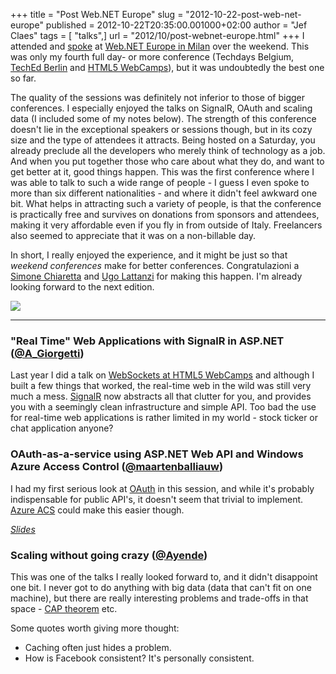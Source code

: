 +++
title = "Post Web.NET Europe"
slug = "2012-10-22-post-web-net-europe"
published = 2012-10-22T20:35:00.001000+02:00
author = "Jef Claes"
tags = [ "talks",]
url = "2012/10/post-webnet-europe.html"
+++
I attended and [spoke](http://www.jefclaes.be/2012/10/slides-and-code-from-my-webnet-europe.html) at [Web.NET Europe in Milan](http://webnetconf.eu/) over the weekend. This was only my fourth full day- or more conference (Techdays Belgium, [TechEd Berlin](http://www.jefclaes.be/2010/11/teched-europe-2010-day-3.html) and [HTML5 WebCamps](http://www.jefclaes.be/2011/04/video-slides-and-source-from-my.html)), but it was undoubtedly the best one so far.  
  
The quality of the sessions was definitely not inferior to those of
bigger conferences. I especially enjoyed the talks on SignalR, OAuth and
scaling data (I included some of my notes below). The strength of this
conference doesn't lie in the exceptional speakers or sessions though,
but in its cozy size and the type of attendees it attracts. Being hosted
on a Saturday, you already preclude all the developers who merely think
of technology as a job. And when you put together those who care about
what they do, and want to get better at it, good things happen. This was
the first conference where I was able to talk to such a wide range of
people - I guess I even spoke to more than six different nationalities -
and where it didn't feel awkward one bit. What helps in attracting such
a variety of people, is that the conference is practically free and
survives on donations from sponsors and attendees, making it very
affordable even if you fly in from outside of Italy. Freelancers also
seemed to appreciate that it was on a non-billable day.  
  
In short, I really enjoyed the experience, and it might be just so that
*weekend conferences* make for better conferences. Congratulazioni a
[Simone Chiaretta](https://twitter.com/simonech) and [Ugo
Lattanzi](https://twitter.com/imperugo) for making this happen. I'm
already looking forward to the next edition.  
  

[![](/post/images/thumbnails/2012-10-22-post-web-net-europe-WebDotNet.jpg)](/post/images/2012-10-22-post-web-net-europe-WebDotNet.jpg)

  

------------------------------------------------------------------------

  
### "Real Time" Web Applications with SignalR in ASP.NET ([@A\_Giorgetti](https://twitter.com/A_Giorgetti))  
  
Last year I did a talk on [WebSockets at HTML5 WebCamps](http://www.jefclaes.be/2011/04/video-slides-and-source-from-my.html) and although I built a few things that worked, the real-time web in the
wild was still very much a mess. [SignalR](http://signalr.net/) now
abstracts all that clutter for you, and provides you with a seemingly
clean infrastructure and simple API. Too bad the use for real-time web
applications is rather limited in my world - stock ticker or chat
application anyone?  
  
### OAuth-as-a-service using ASP.NET Web API and Windows Azure Access Control ([@maartenballiauw](https://twitter.com/maartenballiauw))  
  
I had my first serious look at [OAuth](http://oauth.net/) in this
session, and while it's probably indispensable for public API's, it
doesn't seem that trivial to implement. [Azure ACS](http://www.windowsazure.com/en-us/develop/net/how-to-guides/access-control/) could
make this easier though.  
  
*[Slides](http://www.slideshare.net/maartenba/oauthasaservice-using-aspnet-web-api-and-windows-azure-access-control-webnetconf)*  
  
### Scaling without going crazy ([@Ayende](https://twitter.com/ayende))  
  
This was one of the talks I really looked forward to, and it didn't
disappoint one bit. I never got to do anything with big data (data that
can't fit on one machine), but there are really interesting problems and
trade-offs in that space - [CAP theorem](http://en.wikipedia.org/wiki/CAP_theorem) etc.  
  
Some quotes worth giving more thought:  
- Caching often just hides a problem.
- How is Facebook consistent? It's personally consistent.